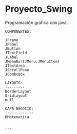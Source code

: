 # Proyecto_Swing
Programación grafica con java.

````
COMPONENTES:
------------
JFrame
JPanel
JButton
JTextField
JLabel
JMenuBar(JMenu,JMenuItem)
JTextArea
JScrollPane
JComboBox

LAYOUTS:
---------
BorderLayout
Gridlayout
null

CAPA NEGOCIO:
-------------
OMatematica


```
